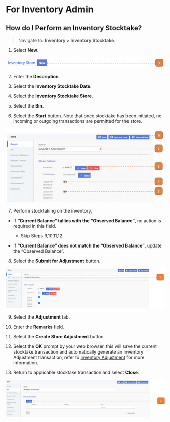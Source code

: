 # For Inventory Admin

## How do I Perform an Inventory Stocktake?

> Navigate to: **Inventory > Inventory Stocktake**.

1. Select **New**.

![](images/ISFIA.png "ISFIA")

2. Enter the **Description**.

3. Select the **Inventory Stocktake Date**.

4. Select the **Inventory Stocktake Store**.

5. Select the **Bin**.

6. Select the **Start** button.
Note that once stocktake has been initiated, no incoming or outgoing transactions are permitted for the store.

![](images/ISFIA2.png "ISFIA2")

7. Perform stocktaking on the inventory,

- If **“Current Balance” tallies with the “Observed Balance”**, no action is required in this field.

    - Skip Steps 9,10,11,12.

- If **“Current Balance” does not match the “Observed Balance”**, update the “Observed Balance”.

8. Select the **Submit for Adjustment** button.

![](images/ISFIA3.png "ISFIA3")

9. Select the **Adjustment** tab.

10. Enter the **Remarks** field.

11. Select the **Create Store Adjustment** button.

12. Select the **OK** prompt by your web browser, this will save the current stocktake transaction and automatically generate an Inventory Adjustment transaction, refer to [Inventory Adjustment](InventoryAdjustment.md) for more information.

13. Return to applicable stocktake transaction and select **Close**.

![](images/ISFIA4.png "ISFIA4")